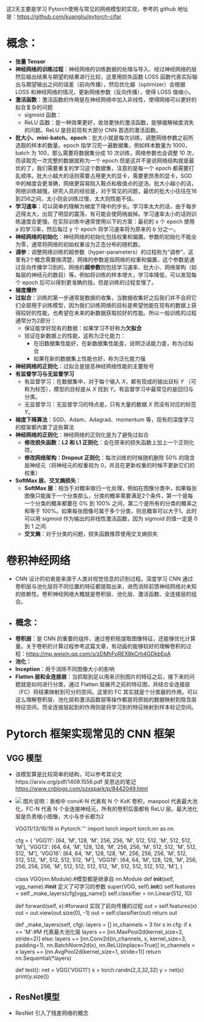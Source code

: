 这2天主要是学习 Pytorch使用与常见的网络模型的实现，参考的 github  地址是：https://github.com/kuangliu/pytorch-cifar

# **概念**： #
- **张量 Tensor**
- **神经网络的训练过程**：神经网络的训练数据的处理与导入、经过神经网络的层然后输出结果与期望的结果进行比较，这里用损失函数 LOSS 函数代表实际输出与期望输出之间的误差（前向传播），然后优化器（optimizer）会根据 LOSS 和神经网络的情况，更新网络参数（反向传播），使得 LOSS 值缩小。
- **激活函数**：激活函数的作用是在神经网络中加入非线性，使得网络可以更好的拟合复杂的问题
	- sigmoid 函数：
	- ReLU 函数：是一种效果更好，收敛更快的激活函数，能够缓解梯度消失的问题。ReLU 是目前现有大部分 CNN 首选的激活函数。
- **批大小、mini-batch、epoch**：批大小就是每次训练，调整网络参数之前所选取的样本的数量。epoch 指学习完一遍数据集，例如样本数量为 1000，batch 为 100，那么需要将数据集分成 10 次训练，网络参数也会调整 10 次，而读取完一次完整的数据就称为一个 epoch.但是这并不是说网络结构就是最优的了，我们需要重复的学习这个数据集，注意的是每一个 epoch 都需要打乱顺序。批大小越大的话则需要占用更大的显卡，需要更昂贵的显卡，SGD 中的梯度会更准确，网络更容易陷入鞍点和极值点的逆汤。批大小越小的话，网络训练越慢。研究人员的经验是，对于常见的问题，最优的批大小往往在16到256之间，太小则会训练过慢，太大则性能不佳。
- **学习速率**：可以简单的理解为梯度下降中的步长。学习率太大的话，由于每步迈得太大，出现了明显的震荡，有可能会使网络崩掉。学习速率太小的话则训练速度会更慢。在实际训练中通常使用以下的方案：最初的 x 个 epoch 使用 a 的学习率，然后每过 y 个 epoch 将学习速率将为原来的 b 分之一。
- **神经网络的初始化**：神经网络的初始化包括权重和偏置。参数的初始化不能全为零，通常将网络的初始权重设为正态分布的随机数。
- **调参**：调整网络训练的超参数（hyper-parameters）的过程称为“调参”，这里有2个概念需要搞清楚，网络的参数是指网络的权重和偏置，这个参数是通过反向传播学习到的。网络的**超参数**则包括学习速率、批大小、网络架构（如每层的神经元的数目）等。例如将训练的样本增大，学习率降低，可以发现每个 epoch 后可以得到更准确的指，但是训练的过程变慢了。
- **梯度爆炸**
- **过拟合**：训练的第一步通常是数据的收集，当数据收集好之后我们并不会将它们全部用于训练模型，因为我们训练网络的目标是希望他能在现有的数据上获得较好的性能，也希望在未来的新数据获取较好的性能。所以一般训练的过程通常分为2部分：
	- 保证能学好现有的数据：如果学习不好称为**欠拟合**
	- 验证在新数据上的性能，这称为泛化能力：
		- 在旧数据集性能好，在新数据集性能差，说明泛话能力差，称为过拟合
		- 如果在新的数据集上性能也好，称为泛化能力强
- **神经网络的正则化**：过拟合是提高神经网络性能的主要账号
- **有监督学习与无监督学习**
	- 有监督学习：在数据集中，对于每个输入 *X*，都有现成的输出目标 *Y* （可称为标签），模型的目标是从 *X* 找到 *Y*。有监督学习中最常见的是回归与分类。
	- 无监督学习：无监督学习的特点是，只有大量的数据 *X* 而没有对应的标签 *Y*。
- **梯度下降算法**：SGD、Adam、Adagrad、momentum 等，现有的深度学习的框架都内置了这些算法
- **神经网络的正则化**：神经网络的正则化是为了避免过拟合
	- **修改损失函数：L2 和 L1 正则化**：会在原来的损失函数上加上一个正则化项，
	- **修改网络架构：Dropout 正则化**：每次训练的时候随机删除 50% 的隐含层神经元（将神经元的权重视为 0，并且在更新权重的时候不更新它们的权重）
- **SoftMax 层、交叉熵损失**：
	- **SoftMax 层**：相当于对概率做归一化处理，例如在图像分类中，如果每张图像只能属于一个分类那么，分类的概率需要满足2个条件，第一个是每一个分类的概率都要在 0% 到 100% 之间，第二个是所有的分类的概率之和等于 100%。如果每张图像可属于多个分类，则总概率可以大于1，此时可以用 sigmoid 作为输出的非线性激活函数，因为 sigmoid 的值一定是 0 到 1 之间.
	- **交叉熵**：对于分类的问题，损失函数推荐使用交叉熵损失

# 卷积神经网络 #
- CNN 设计的初衷是来源于人类对视觉信息的识别过程。深度学习 CNN 通过卷积层与池化层将不同位置的特征都提取出来，进而消除前馈神经网络对未知的依赖性。卷积神经网络大概就是卷积层、池化层、激活函数、全连接层的组合。
- ## 概念： ##
- **卷积层**：是 CNN 的重要的组件，通过卷积核提取图像特征，还能够优化计算量。关于卷积的计算过程参考这篇文章，有动画的能够较好的理解卷积的过程：https://mp.weixin.qq.com/s/zDMhFpREX8kCrh4GDkbEpA  
- **池化：**
- **Inception**：用于消除不同图像大小的影响
- **Flatten 层和全连接层**：当抓取到足以用来识别图片的特征之后，接下来的问题就是如何进行分类，通过 Flatten 层展开之前的特征图，并结合全连接层（FC）将结果映射到可分的空间。这里的 FC 其实就是个分类器的作用。可以这么理解卷积层、池化层和激活函数层等操作都是将原始的数据映射到隐含层特征空间，而全连接层起到的作用则是将学习到的特征映射到样本标记空间。
 # Pytorch 框架实现常见的 CNN 框架 #
 ## VGG 模型 ##
- 该模型算是比较简单的结构，可以参考其论文https://arxiv.org/pdf/1409.1556.pdf 吴恩达的笔记 https://www.cnblogs.com/szxspark/p/8442049.html
- ![](https://i.imgur.com/LI0B5S5.png) 图片说明：表格中 convK-N 代表有 N 个 KxK 卷积，maxpool 代表最大池化，FC-N 代表 N 个全连接神经元，所有的卷积后面都有 ReLU 层。最大池化层是负责缩小图像，大小与步长都为2
    
    VGG11/13/16/19 in Pytorch.'''
    import torch
    import torch.nn as nn


    cfg = {
    'VGG11': [64, 'M', 128, 'M', 256, 256, 'M', 512, 512, 'M', 512, 512, 'M'],
    'VGG13': [64, 64, 'M', 128, 128, 'M', 256, 256, 'M', 512, 512, 'M', 512, 512, 'M'],
    'VGG16': [64, 64, 'M', 128, 128, 'M', 256, 256, 256, 'M', 512, 512, 512, 'M', 512, 512, 512, 'M'],
    'VGG19': [64, 64, 'M', 128, 128, 'M', 256, 256, 256, 256, 'M', 512, 512, 512, 512, 'M', 512, 512, 512, 512,   'M'],
    }


    class VGG(nn.Module):#模型都是继承自 nn.Module
    def __init__(self, vgg_name):#__init__ 定义了可学习的参数
        super(VGG, self).__init__()
        self.features = self._make_layers(cfg[vgg_name])
        self.classifier = nn.Linear(512, 10)

    def forward(self, x):#forward 实现了前向传播的过程
        out = self.features(x)
        out = out.view(out.size(0), -1)
        out = self.classifier(out)
        return out

    def _make_layers(self, cfg):
        layers = []
        in_channels = 3
        for x in cfg:
            if x == 'M':#M 代表最大池化层
                layers += [nn.MaxPool2d(kernel_size=2, stride=2)]
            else:
                layers += [nn.Conv2d(in_channels, x, kernel_size=3, padding=1),
                           nn.BatchNorm2d(x),
                           nn.ReLU(inplace=True)]
                in_channels = x
        layers += [nn.AvgPool2d(kernel_size=1, stride=1)]
        return nn.Sequential(*layers)

    def test():
    net = VGG('VGG11')
    x = torch.randn(2,3,32,32)
    y = net(x)
    print(y.size())

- ## ResNet模型 ##
- ResNet 引入了残差网络的概念








